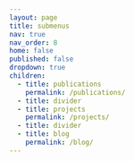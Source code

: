 ```yaml
---
layout: page
title: submenus
nav: true
nav_order: 8
home: false
published: false
dropdown: true
children:
  - title: publications
    permalink: /publications/
  - title: divider
  - title: projects
    permalink: /projects/
  - title: divider
  - title: blog
    permalink: /blog/
---
```

